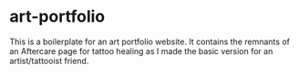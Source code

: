 # art-portfolio
This is a boilerplate for an art portfolio website. It contains the remnants of an Aftercare page for tattoo healing as I made the basic version for an artist/tattooist friend.
